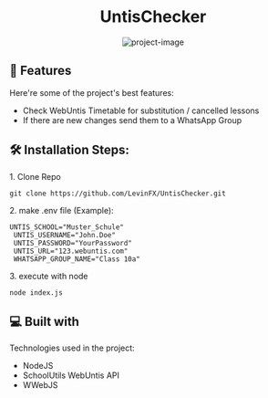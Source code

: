 <h1 align="center" id="title">UntisChecker</h1>

<p align="center"><img src="https://socialify.git.ci/LevinFX/UntisChecker/image?description=1&amp;font=Source+Code+Pro&amp;language=1&amp;name=1&amp;owner=1&amp;pattern=Brick+Wall&amp;theme=Dark" alt="project-image"></p>

  
  
<h2>🧐 Features</h2>

Here're some of the project's best features:

*   Check WebUntis Timetable for substitution / cancelled lessons
*   If there are new changes send them to a WhatsApp Group

<h2>🛠️ Installation Steps:</h2>

<p>1. Clone Repo</p>

```
git clone https://github.com/LevinFX/UntisChecker.git
```

<p>2. make .env file (Example):</p>

```
UNTIS_SCHOOL="Muster_Schule"
 UNTIS_USERNAME="John.Doe"
 UNTIS_PASSWORD="YourPassword"
 UNTIS_URL="123.webuntis.com"
 WHATSAPP_GROUP_NAME="Class 10a"
```

<p>3. execute with node</p>

```
node index.js
```

  
  
<h2>💻 Built with</h2>

Technologies used in the project:

*   NodeJS
*   SchoolUtils WebUntis API
*   WWebJS
